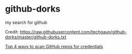 # github-dorks
my search for github 


Credit: https://raw.githubusercontent.com/techgaun/github-dorks/master/github-dorks.txt


[Top 4 ways to scan GitHub repos for credentials](https://securitytrails.com/blog/github-dorks)




